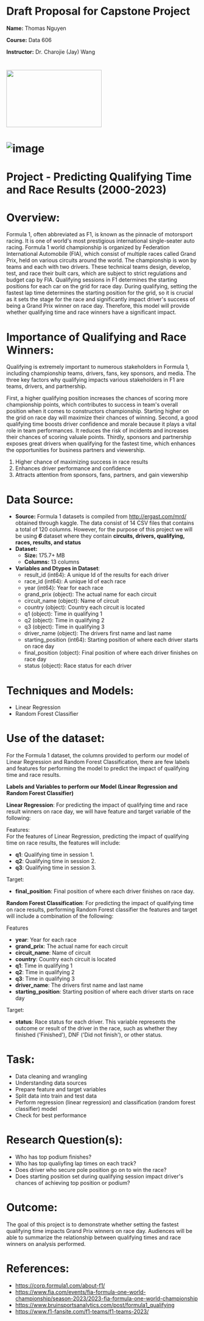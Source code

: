 # Draft Proposal for Capstone Project

**Name:** Thomas Nguyen 

**Course:** Data 606 

**Instructor:** Dr. Charojie (Jay) Wang


# <img src="https://logodownload.org/wp-content/uploads/2016/11/formula-1-logo-5-2.png" width="250" height="150"> 

# ![image](https://github.com/tnguye53/Thomas_Data606/assets/54851527/183f17b8-6693-4564-8682-514819cc3f71)


# Project - Predicting Qualifying Time and Race Results (2000-2023)

# Overview: 
Formula 1, often abbreviated as F1, is known as the pinnacle of motorsport racing. It is one of world's most prestigious international single-seater auto racing. Formula 1 world championship is organized by Federation International Automobile (FIA), which consist of multiple races called Grand Prix, held on various circuits around the world. The championship is won by teams and each with two drivers. These technical teams design, develop, test, and race their built cars, which are subject to strict regulations and budget cap by FIA. Qualifying sessions in F1 determines the starting positions for each car on the grid for race day. During qualifying, setting the fastest lap time determines the starting position for the grid, so it is crucial as it sets the stage for the race and significantly impact driver's success of being a Grand Prix winner on race day. Therefore, this model will provide whether qualifying time and race winners have a significant impact. 

# Importance of Qualifying and Race Winners: 
Qualifying is extremely important to numerous stakeholders in Formula 1, including championship teams, drivers, fans, key sponsors, and media. The three key factors why qualifying impacts various stakeholders in F1 are teams, drivers, and partnership. 

First, a higher qualifying position increases the chances of scoring more championship points, which contributes to success in team's overall position when it comes to constructors championship. Starting higher on the grid on race day will maximize their chances of winning. Second, a good qualifying time boosts driver confidence and morale because it plays a vital role in team performances. It reduces the risk of incidents and increases their chances of scoring valuale points. Thirdly, sponsors and partnership exposes great drivers when qualifying for the fastest time, which enhances the opportunities for business partners and viewership. 
1. Higher chance of maximizing success in race results 
2. Enhances driver performance and confidence 
3. Attracts attention from sponsors, fans, partners, and gain viewership 

# Data Source: 
- **Source:** Formula 1 datasets is compiled from http://ergast.com/mrd/ obtained through kaggle. The data consist of 14 CSV files that contains a total of 120 columns. However, for the purpose of this project we will be using ***6*** dataset where they contain **circuits, drivers, qualifying, races, results, and status**
- **Dataset:** 
  - **Size:** 175.7+ MB 
  - **Columns:** 13 columns 
- **Variables and Dtypes in Dataset**: 
  - result_id (int64): A unique Id of the results for each driver 
  - race_id (int64): A unique Id of each race 
  - year (int64): Year for each race 
  - grand_prix (object): The actual name for each circuit 
  - circuit_name (object): Name of circuit 
  - country (object): Country each circuit is located
  - q1 (object): Time in qualifying 1 
  - q2 (object): Time in qualifying 2 
  - q3 (object): Time in qualifying 3 
  - driver_name (object): The drivers first name and last name 
  - starting_position (int64): Starting position of where each driver starts on race day
  - final_position (object): Final position of where each driver finishes on race day
  - status (object): Race status for each driver 
  


#  Techniques and Models: 
- Linear Regression 
- Random Forest Classifier 

# Use of the dataset: 
For the Formula 1 dataset, the columns provided to perform our model of Linear Regression and Random Forest Classification, there are few labels and features for performing the model to predict the impact of qualifying time and race results. 

**Labels and Variables to perform our Model (Linear Regression and Random Forest Classifier)** 

**Linear Regression**: 
For predicting the impact of qualifying time and race result winners on race day, we will have feature and target variable of the following: 

Features:  
For the features of Linear Regression, predicting the impact of qualifying time on race results, the features will include: 
- **q1**: Qualifying time in session 1. 
- **q2**: Qualifying time in session 2. 
- **q3**: Qualifying time in session 3. 

Target:
- **final_position**: Final position of where each driver finishes on race day. 




**Random Forest Classification**: 
For predicting the impact of qualifying time on race results, performing Random Forest classifier the features and target will include a combination of the following: 

Features 
- **year**: Year for each race 
- **grand_prix**: The actual name for each circuit 
- **circuit_name**: Name of circuit 
- **country**: Country each circuit is located
- **q1**: Time in qualifying 1 
- **q2**: Time in qualifying 2 
- **q3**: Time in qualifying 3 
- **driver_name**: The drivers first name and last name 
- **starting_position**: Starting position of where each driver starts on race day

Target: 
- **status**: Race status for each driver. This variable represents the outcome or result of the driver in the race, such as whether they finished ('Finished'),  DNF ('Did not finish'), or other status. 


# Task: 
- Data cleaning and wrangling 
- Understanding data sources 
- Prepare feature and target variables
- Split data into train and test data 
- Perform regression (linear regression) and classification (random forest classifier) model 
- Check for best performance

# Research Question(s):  
- Who has top podium finishes? 
- Who has top qualiyfing lap times on each track? 
- Does driver who secure pole position go on to win the race? 
- Does starting position set during qualifying session impact driver's chances of achieving top position or podium? 

# Outcome: 
The goal of this project is to demonstrate whether setting the fastest qualifying time impacts Grand Prix winners on race day. Audiences will be able to summarize the relationship between qualifying times and race winners on analysis performed. 


# References: 
- https://corp.formula1.com/about-f1/
- https://www.fia.com/events/fia-formula-one-world-championship/season-2023/2023-fia-formula-one-world-championship
- https://www.bruinsportsanalytics.com/post/formula1_qualifying
- https://www.f1-fansite.com/f1-teams/f1-teams-2023/
